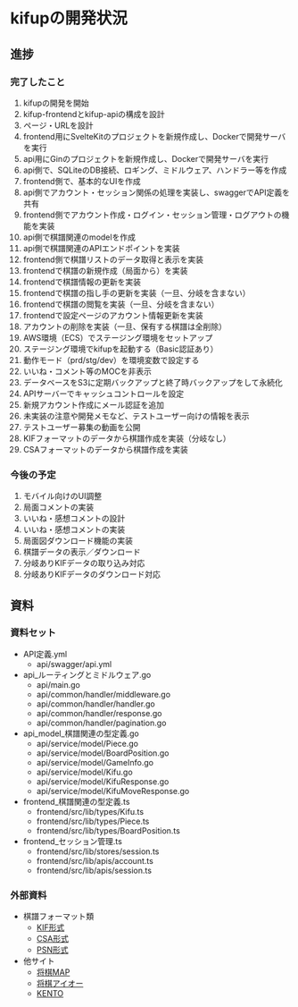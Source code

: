 # kifupの開発状況

## 進捗

### 完了したこと

1. kifupの開発を開始
2. kifup-frontendとkifup-apiの構成を設計
3. ページ・URLを設計
4. frontend用にSvelteKitのプロジェクトを新規作成し、Dockerで開発サーバを実行
5. api用にGinのプロジェクトを新規作成し、Dockerで開発サーバを実行
6. api側で、SQLiteのDB接続、ロギング、ミドルウェア、ハンドラー等を作成
7. frontend側で、基本的なUIを作成
8. api側でアカウント・セッション関係の処理を実装し、swaggerでAPI定義を共有
9. frontend側でアカウント作成・ログイン・セッション管理・ログアウトの機能を実装
10. api側で棋譜関連のmodelを作成
11. api側で棋譜関連のAPIエンドポイントを実装
12. frontend側で棋譜リストのデータ取得と表示を実装
13. frontendで棋譜の新規作成（局面から）を実装
14. frontendで棋譜情報の更新を実装
15. frontendで棋譜の指し手の更新を実装（一旦、分岐を含まない）
16. frontendで棋譜の閲覧を実装（一旦、分岐を含まない）
17. frontendで設定ページのアカウント情報更新を実装
18. アカウントの削除を実装（一旦、保有する棋譜は全削除）
19. AWS環境（ECS）でステージング環境をセットアップ
20. ステージング環境でkifupを起動する（Basic認証あり）
21. 動作モード（prd/stg/dev）を環境変数で設定する
22. いいね・コメント等のMOCを非表示
23. データベースをS3に定期バックアップと終了時バックアップをして永続化
24. APIサーバーでキャッシュコントロールを設定
25. 新規アカウント作成にメール認証を追加
26. 未実装の注意や開発メモなど、テストユーザー向けの情報を表示
27. テストユーザー募集の動画を公開
28. KIFフォーマットのデータから棋譜作成を実装（分岐なし）
29. CSAフォーマットのデータから棋譜作成を実装

### 今後の予定

1. モバイル向けのUI調整
2. 局面コメントの実装
3. いいね・感想コメントの設計
4. いいね・感想コメントの実装
5. 局面図ダウンロード機能の実装
6. 棋譜データの表示／ダウンロード
7. 分岐ありKIFデータの取り込み対応
8. 分岐ありKIFデータのダウンロード対応

## 資料

### 資料セット

- API定義.yml
  - api/swagger/api.yml
- api_ルーティングとミドルウェア.go
  - api/main.go
  - api/common/handler/middleware.go
  - api/common/handler/handler.go
  - api/common/handler/response.go
  - api/common/handler/pagination.go
- api_model_棋譜関連の型定義.go
  - api/service/model/Piece.go
  - api/service/model/BoardPosition.go
  - api/service/model/GameInfo.go
  - api/service/model/Kifu.go
  - api/service/model/KifuResponse.go
  - api/service/model/KifuMoveResponse.go
- frontend_棋譜関連の型定義.ts
  - frontend/src/lib/types/Kifu.ts
  - frontend/src/lib/types/Piece.ts
  - frontend/src/lib/types/BoardPosition.ts
- frontend_セッション管理.ts
  - frontend/src/lib/stores/session.ts
  - frontend/src/lib/apis/account.ts
  - frontend/src/lib/apis/session.ts

### 外部資料

- 棋譜フォーマット類
  - [KIF形式](http://kakinoki.o.oo7.jp/kif_format.html)
  - [CSA形式](http://www2.computer-shogi.org/protocol/record_v3.html)
  - [PSN形式](https://yaneuraou.yaneu.com/2021/06/22/what-is-the-shogi-game-format-psn/)
- 他サイト
  - [将棋MAP](https://shogimap.com/)
  - [将棋アイオー](https://shogi.io/)
  - [KENTO](https://www.kento-shogi.com/)

